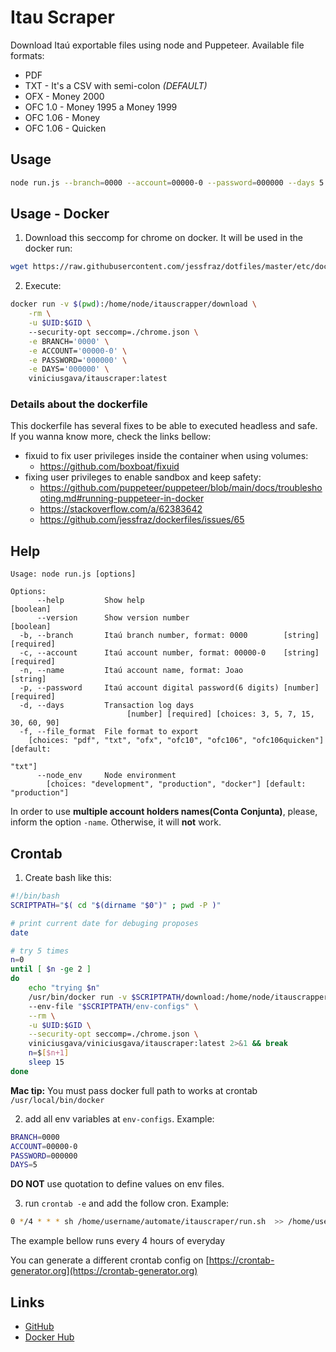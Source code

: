 # Itau Scraper
Download Itaú exportable files using node and Puppeteer.
Available file formats:
- PDF
- TXT - It's a CSV with semi-colon *(DEFAULT)*
- OFX - Money 2000
- OFC 1.0 - Money 1995 a Money 1999
- OFC 1.06 - Money
- OFC 1.06 - Quicken

## Usage
```bash
node run.js --branch=0000 --account=00000-0 --password=000000 --days 5 
```

## Usage - Docker
1. Download this seccomp for chrome on docker. It will be used in the docker run:
```bash
wget https://raw.githubusercontent.com/jessfraz/dotfiles/master/etc/docker/seccomp/chrome.json
```

2. Execute:
```bash
docker run -v $(pwd):/home/node/itauscrapper/download \
    -rm \
    -u $UID:$GID \ 
    --security-opt seccomp=./chrome.json \
    -e BRANCH='0000' \
    -e ACCOUNT='00000-0' \
    -e PASSWORD='000000' \
    -e DAYS='000000' \
    viniciusgava/itauscraper:latest 
```
### Details about the dockerfile
This dockerfile has several fixes to be able to executed headless and safe. 
If you wanna know more, check the links bellow:
- fixuid to fix user privileges inside the container when using volumes: 
  - https://github.com/boxboat/fixuid
- fixing user privileges to enable sandbox and keep safety:
  - https://github.com/puppeteer/puppeteer/blob/main/docs/troubleshooting.md#running-puppeteer-in-docker
  - https://stackoverflow.com/a/62383642
  - https://github.com/jessfraz/dockerfiles/issues/65

## Help
```text
Usage: node run.js [options]

Options:
      --help         Show help                                         [boolean]
      --version      Show version number                               [boolean]
  -b, --branch       Itaú branch number, format: 0000        [string] [required]
  -c, --account      Itaú account number, format: 00000-0    [string] [required]
  -n, --name         Itaú account name, format: Joao                    [string]
  -p, --password     Itaú account digital password(6 digits) [number] [required]
  -d, --days         Transaction log days
                          [number] [required] [choices: 3, 5, 7, 15, 30, 60, 90]
  -f, --file_format  File format to export
    [choices: "pdf", "txt", "ofx", "ofc10", "ofc106", "ofc106quicken"] [default:
                                                                          "txt"]
      --node_env     Node environment
        [choices: "development", "production", "docker"] [default: "production"]
```

In order to use **multiple account holders names(Conta Conjunta)**, please, inform the option `-name`. 
Otherwise, it will **not** work. 

## Crontab
1. Create bash like this:
````bash
#!/bin/bash
SCRIPTPATH="$( cd "$(dirname "$0")" ; pwd -P )"

# print current date for debuging proposes
date

# try 5 times
n=0
until [ $n -ge 2 ]
do
    echo "trying $n"
    /usr/bin/docker run -v $SCRIPTPATH/download:/home/node/itauscrapper/download \ 
    --env-file "$SCRIPTPATH/env-configs" \
    --rm \
    -u $UID:$GID \
    --security-opt seccomp=./chrome.json \
    viniciusgava/viniciusgava/itauscraper:latest 2>&1 && break
    n=$[$n+1]
    sleep 15
done
````
**Mac tip:** You must pass docker full path to works at crontab
``/usr/local/bin/docker``

2. add all env variables at ``env-configs``.
Example:
 ```bash
BRANCH=0000
ACCOUNT=00000-0
PASSWORD=000000
DAYS=5
```
**DO NOT** use quotation to define values on env files.

3. run ``crontab -e`` and add the follow cron.
Example:
````bash
0 */4 * * * sh /home/username/automate/itauscraper/run.sh  >> /home/username/automate/itauscraper/log.log
````
The example bellow runs every 4 hours of everyday 

You can generate a different crontab config on [https://crontab-generator.org](https://crontab-generator.org)

## Links
- [GitHub](https://github.com/viniciusgava/itauscraper)
- [Docker Hub](https://hub.docker.com/r/viniciusgava/itauscraper)

